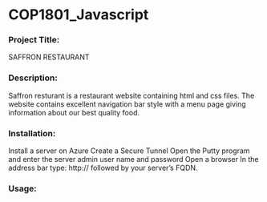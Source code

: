 # COP1801_Javascript
### Project Title:
SAFFRON RESTAURANT 
### Description:
Saffron resturant is a restaurant website containing html and css files. The website contains excellent navigation bar style with a menu page giving information about our best quality food.
### Installation:
Install a server on Azure 
Create a Secure Tunnel 
Open the Putty program and enter the server admin user name and password
Open a browser 
In the address bar type:
http:// followed by your server’s FQDN. 
### Usage:
